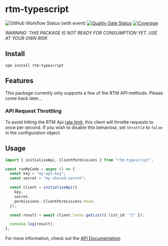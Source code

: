 # rtm-typescript

![GitHub Workflow Status (with event)](https://img.shields.io/github/actions/workflow/status/benwainwright/rtm-typescript/main.yml)
[![Quality Gate Status](https://sonarcloud.io/api/project_badges/measure?project=benwainwright_rtm-typescript&metric=alert_status)](https://sonarcloud.io/summary/new_code?id=benwainwright_rtm-typescript)
[![Coverage](https://sonarcloud.io/api/project_badges/measure?project=benwainwright_rtm-typescript&metric=coverage)](https://sonarcloud.io/summary/new_code?id=benwainwright_rtm-typescript)

_WARNING: THIS PACKAGE IS NOT READY FOR CONSUMPTION YET. USE AT YOUR OWN RISK_

## Install

```
npm install rtm-typescript
```

## Features

This package currently only supports a few of the RTM API methods. Please come
back later...

### API Request Throttling

To avoid hitting the RTM Api [rate limit](https://www.rememberthemilk.com/services/api/ratelimit.rtm), this client will throttle requests to once per second. If you wish to disable this behaviour, set `throttle` to `false` in the configuration object.

## Usage

```TypeScript
import { initialiseApi, ClientPermissions } from "rtm-typescript";

const runMyCode = async () => {
  const key = "my-api-key";
  const secret = "my-shared-secret";

  const client = initialiseApi({
    key,
    secret,
    permissions: ClientPermissions.Read,
  });

  const result = await client.tasks.getList({ list_id: "2" });

  console.log(result);
};

```

For more information, check out the [API Documentation](./docs/README.md)
